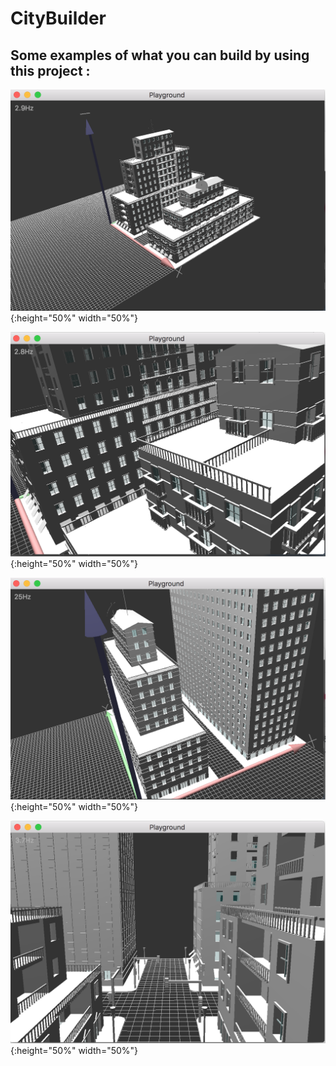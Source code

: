 # CityBuilder


## Some examples of what you can build by using this project :

![Architecture](doc/ScreenShot1.png){:height="50%" width="50%"}

![Architecture](doc/ScreenShot2.png){:height="50%" width="50%"}

![Architecture](doc/ScreenShot3.png){:height="50%" width="50%"}

![Architecture](doc/ScreenShot4.png){:height="50%" width="50%"}
